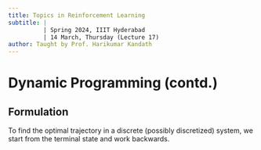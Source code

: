 ```yaml
---
title: Topics in Reinforcement Learning
subtitle: |
          | Spring 2024, IIIT Hyderabad
          | 14 March, Thursday (Lecture 17)
author: Taught by Prof. Harikumar Kandath
---
```


# Dynamic Programming (contd.)
## Formulation
To find the optimal trajectory in a discrete (possibly discretized) system, we start from the terminal state and work backwards.